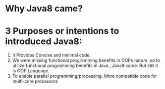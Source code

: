# Why Java8 came?

# 3 Purposes or intentions to introduced Java8:

1) It Provides Concise and minimal code.
2) We were missing functional programming benefits in OOPs nature. 
   so to utilize functional programming benefits in Java , Java8 came. But still it is OOP Language.
3) To enable parallel programming/processing. More compatible code for multi-core processors 